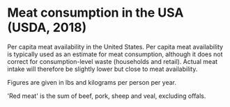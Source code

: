 # Meat consumption in the USA (USDA, 2018)

Per capita meat availability in the United States. Per capita meat availability is typically used as an estimate for meat consumption, although it does not correct for consumption-level waste (households and retail). Actual meat intake will therefore be slightly lower but close to meat availability.

Figures are given in lbs and kilograms per person per year.

'Red meat' is the sum of beef, pork, sheep and veal, excluding offals.